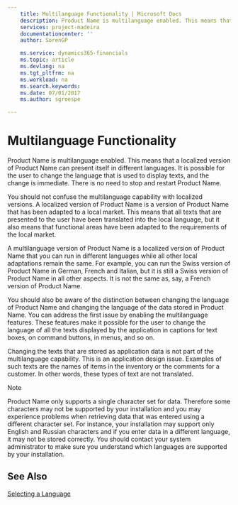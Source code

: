 ```yaml
---
    title: Multilanguage Functionality | Microsoft Docs
    description: Product Name is multilanguage enabled. This means that a localized version of Product Name can present itself in different languages. It is possible for the user to change the language that is used to display texts, and the change is immediate. There is no need to stop and restart Product Name.
    services: project-madeira
    documentationcenter: ''
    author: SorenGP

    ms.service: dynamics365-financials
    ms.topic: article
    ms.devlang: na
    ms.tgt_pltfrm: na
    ms.workload: na
    ms.search.keywords:
    ms.date: 07/01/2017
    ms.author: sgroespe

---
```

# Multilanguage Functionality
Product Name is multilanguage enabled. This means that a localized version of Product Name can present itself in different languages. It is possible for the user to change the language that is used to display texts, and the change is immediate. There is no need to stop and restart Product Name.  
  
 You should not confuse the multilanguage capability with localized versions. A localized version of Product Name is a version of Product Name that has been adapted to a local market. This means that all texts that are presented to the user have been translated into the local language, but it also means that functional areas have been adapted to the requirements of the local market.  
  
 A multilanguage version of Product Name is a localized version of Product Name that you can run in different languages while all other local adaptations remain the same. For example, you can run the Swiss version of Product Name in German, French and Italian, but it is still a Swiss version of Product Name in all other aspects. It is not the same as, say, a French version of Product Name.  
  
 You should also be aware of the distinction between changing the language of Product Name and changing the language of the data stored in Product Name. You can address the first issue by enabling the multilanguage features. These features make it possible for the user to change the language of all the texts displayed by the application in captions for text boxes, on command buttons, in menus, and so on.  
  
 Changing the texts that are stored as application data is not part of the multilanguage capability. This is an application design issue. Examples of such texts are the names of items in the inventory or the comments for a customer. In other words, these types of text are not translated.  
  
> [!NOTE]  
>  Product Name only supports a single character set for data. Therefore some characters may not be supported by your installation and you may experience problems when retrieving data that was entered using a different character set. For instance, your installation may support only English and Russian characters and if you enter data in a different language, it may not be stored correctly. You should contact your system administrator to make sure you understand which languages are supported by your installation.  
  
## See Also  
 [Selecting a Language](../FullExperience/selecting-a-language.md)